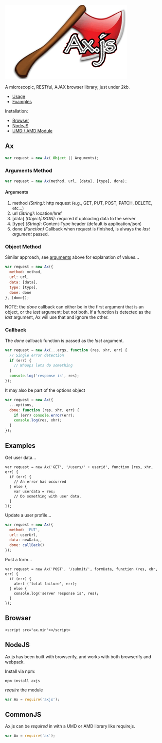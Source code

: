 ![Ax.js](./src/ax.js.gif)

A microscopic, RESTful, AJAX browser library; just under 2kb.
* [Usage](#ax)
* [Examples](#examples)

Installation:
* [Browser](#browser)
* [NodeJS](#nodejs)
* [UMD / AMD Module](#commonjs)

## Ax

```javascript
var request = new Ax( Object || Arguments); 
```
### Arguments Method

```javascript
var request = new Ax(method, url, [data], [type], done);
```

#### Arguments

1. method *(String)*: http request (e.g., GET, PUT, POST, PATCH, DELETE, etc...)
2. url *(String)*: location/href 
3. [data] *(Object|JSON)*: required if uploading data to the server
4. [type] *(String)*: Content-Type header (default is application/json)
5. done *(Function)* Callback when request is finished, is always the *last argument* passed.

### Object Method

Similar approach, see [arguments](#arguments) above for explanation of values...

```javascript
var request = new Ax({
  method: method,
  url: url,
  data: [data],
  type: [type],
  done: done
}, [done]);
```
NOTE:  the *done* callback can either be in the first argument that is an object, or the *last* argument; but not both.  If a function is detected as the *last* argument, Ax will use that and ignore the other.

### Callback

The *done* callback function is passed as the *last* argument.

```javascript
var request = new Ax(...args, function (res, xhr, err) {
  // Single error detection
  if (err) {
    // Whoops lets do something
  }
  console.log('response is', res);
});
```

It may also be part of the options object

```javascript
var request = new Ax({
  ...options,
  done: function (res, xhr, err) {    
    if (err) console.error(err);
    console.log(res, xhr);
  }
});
```
## Examples

Get user data...

```javscript
var request = new Ax('GET', '/users/' + userid', function (res, xhr, err) {
  if (err) {
    // An error has occurred
  } else {
    var userdata = res;
    // Do something with user data.
  }
});
```

Update a user profile...
```javascript
var request = new Ax({
  method: 'PUT',
  url: userUrl,
  data: newData,,
  done: callBack()
});
```


Post a form...
```javscript
var request = new Ax('POST', '/submit/', formData, function (res, xhr, err) {
  if (err) {
    alert ('total failure', err);
  } else {
    console.log('server response is', res);
  }
});
```


## Browser

```
<script src="ax.min"></script>
```

## NodeJS

Ax.js has been built with browserify, and works with both browserify and webpack.

Install via npm:

```
npm install axjs
```

*require* the module 
``` javascript
var Ax = require('axjs');
```

## CommonJS

Ax.js can be *required* in with a UMD or AMD library like requirejs.

``` javascript
var Ax = require('ax');
```

